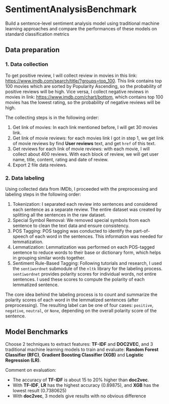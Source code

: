 # SentimentAnalysisBenchmark
 Build a sentence-level sentiment analysis model using traditional machine learning approaches and compare the performances of these models on standard classification metrics


## Data preparation
### 1. Data collection

To get positive review, I will collect review in movies in this link: https://www.imdb.com/search/title/?groups=top_100. This link contains top 100 movies which are sorted by Popularity Ascending, so the probability of positive reviews will be high. Vice versa, I collect negative reviews in movies in link: https://www.imdb.com/chart/bottom, which contains top 100 movies has the lowest rating, so the probability of negative reviews will be high.

The collecting steps is in the following order:
1. Get link of movies: In each link mentioned before, I will get 30 movies link.
2. Get link of movie reviews: for each movies link I got in step 1, we get link of movie reviews by find **User reviews** text, and get `href` of this text. 
3. Get reviews for each link of movie reviews: with each movie, I will collect about 400 reviews. With each block of review, we will get user name, title, content, rating and date of review.
4. Export 2 file data reviews.


### 2. Data labeling

Using collected data from IMDb, I proceeded with the preprocessing and labeling steps in the following order:

1.  Tokenization: I separated each review into sentences and considered each sentence as a separate review. The entire dataset was created by splitting all the sentences in the raw dataset.
2.  Special Symbol Removal: We removed special symbols from each sentence to clean the text data and ensure consistency.
3.  POS Tagging: POS tagging was conducted to identify the part-of-speech of each word in the sentences. This information was needed for lemmatization.
4.  Lemmatization: Lemmatization was performed on each POS-tagged sentence to reduce words to their base or dictionary form, which helps in grouping similar words together.
5.  Sentiment Rule-Based Tagging: Following tutorials and research, I used the `sentiwordnet` submodule of the `nltk` library for the labeling process. `sentiwordnet` provides polarity scores for individual words, not entire sentences. I used these scores to compute the polarity of each lemmatized sentence.

The core idea behind the labeling process is to count and summarize the polarity scores of each word in the lemmatized sentences (after preprocessing). The resulting label can be one of four cases: `positive`, `negative`, `neutral`, or `None`, depending on the overall polarity score of the sentence.


## Model Benchmarks
Choose 2 techniques to extract features: **TF-IDF** and **DOC2VEC**, and 3 traditional machine learning models to train and evaluate: **Random Forest Classifier (RFC)**, **Gradient Boosting Classifier (XGB)** and **Logistic Regression (LR)**.

Comment on evaluation:
- The accuracy of **TF-IDF** is about 15 to 20% higher than **doc2vec**.
- With **TF-IDF**, **LR** has the highest accuracy (0.89875), and **XGB** has the lowest result (0.7380625)
- With **doc2vec**, 3 models give results with no obvious difference

